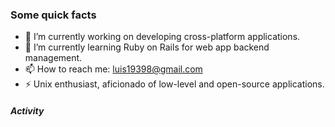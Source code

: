 ### Some quick facts

<!--
**AlencarLH/AlencarLH** is a ✨ _special_ ✨ repository because its `README.md` (this file) appears on your GitHub profile.

Here are some ideas to get you started:
-->

- 🔭 I’m currently working on developing cross-platform applications.
- 🌱 I’m currently learning Ruby on Rails for web app backend management.
- 📫 How to reach me: luis19398@gmail.com
- ⚡ Unix enthusiast, aficionado of low-level and open-source applications.

##### Activity


